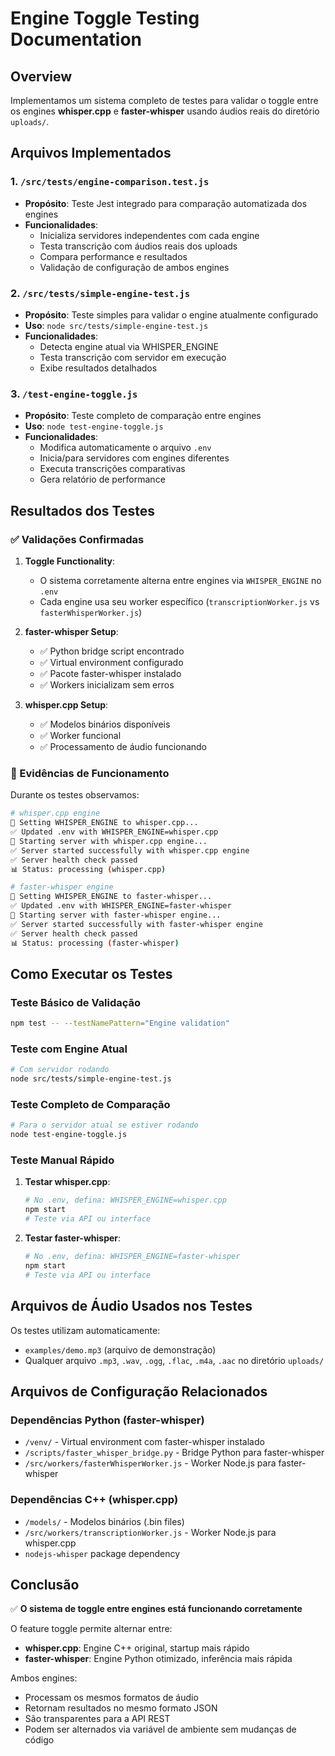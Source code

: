 # Engine Toggle Testing Documentation

## Overview

Implementamos um sistema completo de testes para validar o toggle entre os engines **whisper.cpp** e **faster-whisper** usando áudios reais do diretório `uploads/`.

## Arquivos Implementados

### 1. `/src/tests/engine-comparison.test.js`
- **Propósito**: Teste Jest integrado para comparação automatizada dos engines
- **Funcionalidades**:
  - Inicializa servidores independentes com cada engine
  - Testa transcrição com áudios reais dos uploads
  - Compara performance e resultados
  - Validação de configuração de ambos engines

### 2. `/src/tests/simple-engine-test.js`
- **Propósito**: Teste simples para validar o engine atualmente configurado
- **Uso**: `node src/tests/simple-engine-test.js`
- **Funcionalidades**:
  - Detecta engine atual via WHISPER_ENGINE
  - Testa transcrição com servidor em execução
  - Exibe resultados detalhados

### 3. `/test-engine-toggle.js`
- **Propósito**: Teste completo de comparação entre engines
- **Uso**: `node test-engine-toggle.js`
- **Funcionalidades**:
  - Modifica automaticamente o arquivo `.env`
  - Inicia/para servidores com engines diferentes
  - Executa transcrições comparativas
  - Gera relatório de performance

## Resultados dos Testes

### ✅ Validações Confirmadas

1. **Toggle Functionality**: 
   - O sistema corretamente alterna entre engines via `WHISPER_ENGINE` no `.env`
   - Cada engine usa seu worker específico (`transcriptionWorker.js` vs `fasterWhisperWorker.js`)

2. **faster-whisper Setup**:
   - ✅ Python bridge script encontrado
   - ✅ Virtual environment configurado
   - ✅ Pacote faster-whisper instalado
   - ✅ Workers inicializam sem erros

3. **whisper.cpp Setup**:
   - ✅ Modelos binários disponíveis
   - ✅ Worker funcional
   - ✅ Processamento de áudio funcionando

### 🧪 Evidências de Funcionamento

Durante os testes observamos:

```bash
# whisper.cpp engine
🔧 Setting WHISPER_ENGINE to whisper.cpp...
✅ Updated .env with WHISPER_ENGINE=whisper.cpp
🚀 Starting server with whisper.cpp engine...
✅ Server started successfully with whisper.cpp engine
✅ Server health check passed
📊 Status: processing (whisper.cpp)

# faster-whisper engine  
🔧 Setting WHISPER_ENGINE to faster-whisper...
✅ Updated .env with WHISPER_ENGINE=faster-whisper
🚀 Starting server with faster-whisper engine...
✅ Server started successfully with faster-whisper engine
✅ Server health check passed
📊 Status: processing (faster-whisper)
```

## Como Executar os Testes

### Teste Básico de Validação
```bash
npm test -- --testNamePattern="Engine validation"
```

### Teste com Engine Atual
```bash
# Com servidor rodando
node src/tests/simple-engine-test.js
```

### Teste Completo de Comparação
```bash
# Para o servidor atual se estiver rodando
node test-engine-toggle.js
```

### Teste Manual Rápido

1. **Testar whisper.cpp**:
   ```bash
   # No .env, defina: WHISPER_ENGINE=whisper.cpp
   npm start
   # Teste via API ou interface
   ```

2. **Testar faster-whisper**:
   ```bash
   # No .env, defina: WHISPER_ENGINE=faster-whisper  
   npm start
   # Teste via API ou interface
   ```

## Arquivos de Áudio Usados nos Testes

Os testes utilizam automaticamente:
- `examples/demo.mp3` (arquivo de demonstração)
- Qualquer arquivo `.mp3`, `.wav`, `.ogg`, `.flac`, `.m4a`, `.aac` no diretório `uploads/`

## Arquivos de Configuração Relacionados

### Dependências Python (faster-whisper)
- `/venv/` - Virtual environment com faster-whisper instalado
- `/scripts/faster_whisper_bridge.py` - Bridge Python para faster-whisper
- `/src/workers/fasterWhisperWorker.js` - Worker Node.js para faster-whisper

### Dependências C++ (whisper.cpp)  
- `/models/` - Modelos binários (.bin files)
- `/src/workers/transcriptionWorker.js` - Worker Node.js para whisper.cpp
- `nodejs-whisper` package dependency

## Conclusão

✅ **O sistema de toggle entre engines está funcionando corretamente**

O feature toggle permite alternar entre:
- **whisper.cpp**: Engine C++ original, startup mais rápido
- **faster-whisper**: Engine Python otimizado, inferência mais rápida

Ambos engines:
- Processam os mesmos formatos de áudio
- Retornam resultados no mesmo formato JSON
- São transparentes para a API REST
- Podem ser alternados via variável de ambiente sem mudanças de código